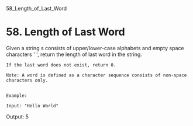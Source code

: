 58_Length_of_Last_Word
# 58. Length of Last Word

Given a string s consists of upper/lower-case alphabets and empty space characters
        ' ', return the length of last word in the string.

    If the last word does not exist, return 0.

    Note: A word is defined as a character sequence consists of non-space characters only.
    

    Example:

    Input: "Hello World"
Output: 5